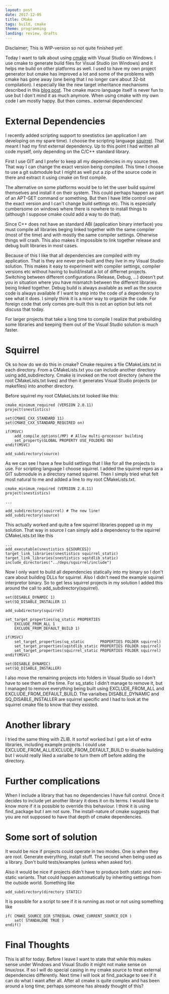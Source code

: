 ```yaml
---
layout: post
date: 2017-12-05
title: CMake
tags: build, cmake
theme: programming
landing: review, drafts
---
```

Disclaimer; This is WIP-version so not quite finished yet!

Today I want to talk about using [cmake](https://cmake.org/) with Visual Studio on Windows. I use cmake to generate build files for Visual Studio (on Windows) and it helps me build on other platforms as well. I used to have my own project generator but cmake has improved a lot and some of the problems with cmake has gone away (one being that I no longer care about 32-bit compilation). I especially like the new target inheritance mechanisms described in this [blog post](https://schneide.wordpress.com/2016/04/08/modern-cmake-with-target_link_libraries/). The cmake macro language itself is never fun to use but I don't mind it as much anymore. When using cmake with my own code I am mostly happy. But then comes.. external dependencies!

# External Dependencies

I recently added scripting support to snestistics (an application I am developing on my spare time). I choose the scripting language [squirrel](https://github.com/albertodemichelis/squirrel). That meant I had my first external dependency. Up to this point I had written all code myself, only depending on the C/C++ standard library.

First I use GIT and I prefer to keep all my dependencies in my source tree. That way I can change the exact version being compiled. This time I choose to use a git submodule but I might as well put a zip of the source code in there and extract it using cmake on first compile.

The alternative on some platforms would be to let the user build squirrel themselves and install it on their system. This could perhaps happen as part of an APT-GET command or something. But then I have little control over the exact version and I can't change build settings etc. This is especially cumbersome on windows where there is nowhere to install things to (although I suppose cmake could add a way to do that).

Since C++ does not have an standard ABI (application binary interface) you must compile all libraries beging linked together with the same compiler (most of the time) and with mostly the same compiler settings. Otherwise things will crash. This also makes it impossible to link together release and debug built libraries in most cases.

Because of this I like that all dependencies are compiled _with_ my application. That is they are never pre-built and they live in my Visual Studio solution. This makes it easy to experiment with compiler settings, compiler versions etc without having to build/install a lot of differnet projects. Switching between different configurations (Release, Debug, ...) doesn't put you in situation where you have mismatch between the different libraries being linked together. Debug build is always available as well as the source code is always available if I want to step into the code of a dependency to see what it does. I simply think it is a nicer way to organize the code. For foreign code that only comes pre-built this is not an option but lets not discuss that today.

For larger projects that take a long time to compile I realize that prebuilding some libraries and keeping them out of the Visual Studio solution is much faster.

# Squirrel

Ok so how do we do this in cmake? Cmake requires a file CMakeLists.txt in each directory. From a CMakeLists.txt you can include another directory using add_subdirectory. Cmake is invoked on the root directory (where the root CMakeLists.txt lives) and then it generates Visual Studio projects (or makefiles) into another directory.

Before squirrel my root CMakeLists.txt looked like this:
~~~~~~~~~~
cmake_minimum_required (VERSION 2.8.11)
project(snestistics)

set(CMAKE_CXX_STANDARD 11)
set(CMAKE_CXX_STANDARD_REQUIRED on)

if(MSVC)
	add_compile_options(/MP) # Allow multi-processor building
	set_property(GLOBAL PROPERTY USE_FOLDERS ON)
endif(MSVC)

add_subdirectory(source)
~~~~~~~~~~

As we can see I have a few build settings that I like for all the projects to use. For scripting language I choose squirrel. I added the squirrel repro as a GIT submodule in a directory named squirrel. Then I simply tried what felt most natural to me and added a line to my root CMakeLists.txt.

~~~~~~~~~~
cmake_minimum_required (VERSION 2.8.11)
project(snestistics)

...

add_subdirectory(squirrel) # The new line!
add_subdirectory(source)
~~~~~~~~~~

This actually worked and quite a few squirrel libraries popped up in my solution.
That way in source I can simply add a dependency to the squirrel CMakeLists.txt like this

~~~~~~~~~~
...
add_executable(snestistics ${SOURCES})
target_link_libraries(snestistics squirrel_static)
target_link_libraries(snestistics sqstdlib_static)
include_directories("../deps/squirrel/include")
~~~~~~~~~~

Now I only want to build all dependencies statically into my binary so I don't care about building DLLs for squirrel. Also I didn't need the example squirrel interpretor binary. So to get less squirrel projects in my solution I added this around the call to add_subdirectory(squirrel).

~~~~~~~~~~
set(DISABLE_DYNAMIC 1)
set(SQ_DISABLE_INSTALLER 1)

add_subdirectory(squirrel)

set_target_properties(sq_static PROPERTIES 
	EXCLUDE_FROM_ALL 1
	EXCLUDE_FROM_DEFAULT_BUILD 1)

if(MSVC)
	set_target_properties(sq_static       PROPERTIES FOLDER squirrel)
	set_target_properties(sqstdlib_static PROPERTIES FOLDER squirrel)
	set_target_properties(squirrel_static PROPERTIES FOLDER squirrel)
endif(MSVC)

set(DISABLE_DYNAMIC)
set(SQ_DISABLE_INSTALLER)
~~~~~~~~~~
I also move the remaining projects into folders in Visual Studio so I don't have to see them all the time. For sq_static I didn't manage to remove it, but I managed to remove everything being built using EXCLUDE_FROM_ALL and EXCLUDE_FROM_DEFAULT_BUILD. The varialbes DISABLE_DYNAMIC and SQ_DISABLE_INSTALLER are squirrel specific and I had to look at the squirrel cmake file to know that they existed.

# Another library

I tried the same thing with ZLIB. It sortof worked but I got a lot of extra libraries, including example projects. I could use EXCLUDE_FROM_ALL/EXCLUDE_FROM_DEFAULT_BUILD to disable building but I would really liked a varialbe to turn them off before adding the directory.

# Further complications

When I include a library that has no dependencies I have full control. Once it decides to include yet another library it does it on its terms. I would like to know more if it is possible to override this behaviour. I think it is using find_package but I am not sure. The install-nature of cmake suggests that you are not supposed to have that depth of cmake dependencies.

# Some sort of solution

It would be nice if projects could operate in two modes. One is when they are root. Generate everything, install stuff. The second when being used as a library. Don't build tests/examples (unless when asked for).

Also it would be nice if projects didn't have to produce both static and non-static variants. That could happen automatically by inheriting settings from the outside world. Something like

~~~~~~~~~~~~~~~
add_subdirectory(directory STATIC)
~~~~~~~~~~~~~~~

It is possible for a script to see if it is running as root or not using something like
~~~~~~~~~~~~~~~
if( CMAKE_SOURCE_DIR STREQUAL CMAKE_CURRENT_SOURCE_DIR )
	set( STANDALONE TRUE )
endif()
~~~~~~~~~~~~~~~

# Final Thoughts

This is all for today. Before I leave I want to state that while this makes sense under Windows and Visual Studio it might not make sense on linux/osx. If so I will do special casing in my cmake source to treat external dependencies differently. Next time I will look at find_package to see if it can do what I want after all. After all cmake is quite complex and has been around a long time; perhaps someone has already thought of this?